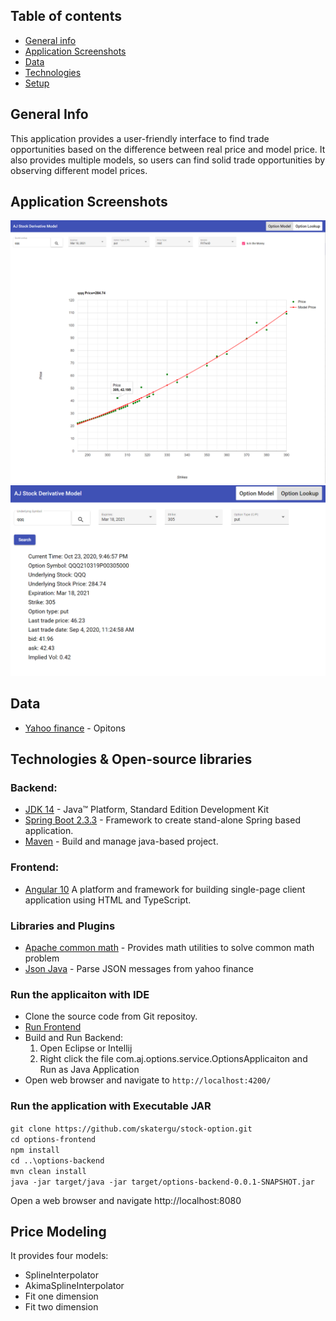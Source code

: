 ## Table of contents
* [General info](#general-info)
* [Application Screenshots](#application-screenshots)
* [Data](#data)
* [Technologies](#technologies)
* [Setup](#setup)

## General Info
This application provides a user-friendly interface to find trade opportunities 
based on the difference between real price and model price. It also provides multiple models, 
so users can find solid trade opportunities by observing different model prices.
	
## Application Screenshots
![FitTwo price model](images/fitTwoPut.png)
![Quote Lookup](images/quoteLookUp.png)

## Data
* [Yahoo finance](https://query2.finance.yahoo.com/v7/finance/options/qqq) - Opitons

## Technologies & Open-source libraries

### Backend: 
* [JDK 14](https://docs.oracle.com/en/java/javase/14/) - Java™ Platform, Standard Edition Development Kit
* [Spring Boot 2.3.3](https://spring.io/projects/spring-boot) - Framework to create stand-alone Spring based application.
* [Maven](https://maven.apache.org/) - Build and manage java-based project.

### Frontend:
* [Angular 10](https://angular.io/) A platform and framework for building single-page client application using HTML and TypeScript.

### Libraries and Plugins
* [Apache common math](http://commons.apache.org/proper/commons-math/index.html) - Provides math utilities to solve common math problem 
* [Json Java](https://www.oracle.com/technical-resources/articles/java/json.html) - Parse JSON messages from yahoo finance

### Run the applicaiton with IDE
* Clone the source code from Git repositoy.
* [Run Frontend](https://github.com/skatergu/stock-option/blob/master/options-frontend)
* Build and Run Backend: 
    1. Open Eclipse or Intellij 
    2. Right click the file com.aj.options.service.OptionsApplicaiton and Run as Java Application
* Open web browser and navigate to `http://localhost:4200/`

### Run the application with Executable JAR
 `git clone https://github.com/skatergu/stock-option.git` \
 `cd options-frontend` \
 `npm install` \
 `cd ..\options-backend` \
 `mvn clean install` \
 `java -jar target/java -jar target/options-backend-0.0.1-SNAPSHOT.jar` 
 
 Open a web browser and navigate http://localhost:8080

## Price Modeling
It provides four models: 
* SplineInterpolator
* AkimaSplineInterpolator
* Fit one dimension
* Fit two dimension
